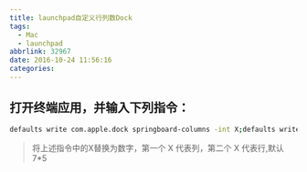 ```yaml
---
title: launchpad自定义行列数Dock
tags:
  - Mac
  - launchpad
abbrlink: 32967
date: 2016-10-24 11:56:16
categories:
---
```

## 打开终端应用，并输入下列指令：
``` bash
defaults write com.apple.dock springboard-columns -int X;defaults write com.apple.dock springboard-rows -int X;defaults write com.apple.dock ResetLaunchPad -bool TRUE;killall Dock
```
> 将上述指令中的X替换为数字，第一个 X 代表列，第二个 X 代表行,默认7*5

